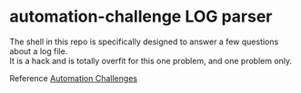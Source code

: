 automation-challenge LOG parser
=====================

The shell in this repo is specifically designed to answer a few questions about a log file.  
It is a hack and is totally overfit for this one problem, and one problem only.

Reference
[Automation Challenges](https://github.com/meconlin/automation-challenges/tree/master/log%20scraper)
